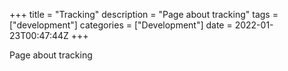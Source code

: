 +++
title = "Tracking"
description = "Page about tracking"
tags = ["development"]
categories = ["Development"]
date = 2022-01-23T00:47:44Z
+++

Page about tracking
